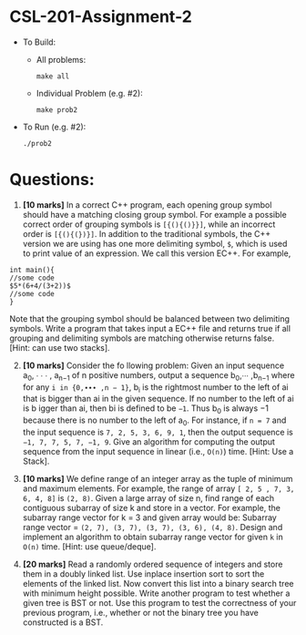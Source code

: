# CSL-201-Assignment-2

* To Build:
  * All problems:
    ```
    make all
    ```
  * Individual Problem (e.g. #2):
    ```
    make prob2
    ```

* To Run (e.g. #2):
  ```
  ./prob2
  ```

# Questions:
  1. **[10 marks]** In a correct C++ program, each opening group symbol should have a matching closing group symbol. For example a possible correct order of grouping symbols is `[{(){()}}]`, while an incorrect order is `[{(){(})}]`. In addition to the traditional symbols, the C++ version we are using has one more delimiting symbol, `$`, which is used to print value of an expression. We call this version EC++. For example,
  
  ```
  int main(){
  //some code
  $5*(6+4/(3+2))$
  //some code
  }
  ```
  
  Note that the grouping symbol should be balanced between two delimiting symbols. Write a program that takes input a EC++ file and returns true if all grouping and delimiting symbols are matching otherwise returns false. [Hint: can use two stacks].
  
  2. **[10 marks]** Consider the fo llowing problem: Given an input sequence a<sub>0</sub>, ∙ ∙ ∙ , a<sub>n−1</sub> of n positive numbers, output a sequence b<sub>0</sub>,∙∙∙ ,b<sub>n−1</sub> where for any `i in {0,∙∙∙ ,n − 1}`, b<sub>i</sub> is the rightmost number to the left of ai that is bigger than ai in the given sequence. If no number to the left of ai is b igger than ai, then bi is defined to be `−1`. Thus b<sub>0</sub> is always −1 because there is no number to the left of a<sub>0</sub>. For instance, if `n = 7` and the input sequence is `7, 2, 5, 3, 6, 9, 1`, then the output sequence is `−1, 7, 7, 5, 7, −1, 9`.
  Give an algorithm for computing the output sequence from the input sequence in linear (i.e., `O(n)`) time. [Hint: Use a Stack].

  3. **[10 marks]** We define range of an integer array as the tuple of minimum and maximum elements. For example, the range of array `[ 2, 5 , 7, 3, 6, 4, 8]` is `(2, 8)`. Given a large array of size n, find range of each contiguous subarray of size k and store in a vector. For example, the subarray range vector for k = 3 and given array would be: Subarray range vector = `(2, 7), (3, 7), (3, 7), (3, 6), (4, 8)`. Design and implement an algorithm to obtain subarray range vector for given `k` in `O(n)` time. [Hint: use queue/deque].

  4. **[20 marks]** Read a randomly ordered sequence of integers and store them in a doubly linked list. Use inplace insertion sort to sort the elements of the linked list. Now convert this list into a binary search tree with minimum height possible. Write another program to test whether a given tree is BST or not. Use this program to test the correctness of your previous program, i.e., whether or not the binary tree you have constructed is a BST.

